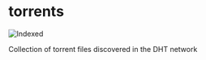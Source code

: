 torrents 
========
![Indexed](https://img.shields.io/badge/indexed-232842-blue)

Collection of torrent files discovered in the DHT network

